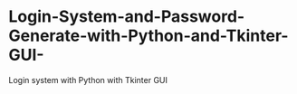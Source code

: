 # Login-System-and-Password-Generate-with-Python-and-Tkinter-GUI-
Login system with Python with Tkinter GUI 
